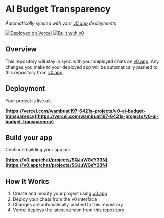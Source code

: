# AI Budget Transparency

*Automatically synced with your [v0.app](https://v0.app) deployments*

[![Deployed on Vercel](https://img.shields.io/badge/Deployed%20on-Vercel-black?style=for-the-badge&logo=vercel)](https://vercel.com/wambuat197-6421s-projects/v0-ai-budget-transparency)
[![Built with v0](https://img.shields.io/badge/Built%20with-v0.app-black?style=for-the-badge)](https://v0.app/chat/projects/SQJuWGeY33N)

## Overview

This repository will stay in sync with your deployed chats on [v0.app](https://v0.app).
Any changes you make to your deployed app will be automatically pushed to this repository from [v0.app](https://v0.app).

## Deployment

Your project is live at:

**[https://vercel.com/wambuat197-6421s-projects/v0-ai-budget-transparency](https://vercel.com/wambuat197-6421s-projects/v0-ai-budget-transparency)**

## Build your app

Continue building your app on:

**[https://v0.app/chat/projects/SQJuWGeY33N](https://v0.app/chat/projects/SQJuWGeY33N)**

## How It Works

1. Create and modify your project using [v0.app](https://v0.app)
2. Deploy your chats from the v0 interface
3. Changes are automatically pushed to this repository
4. Vercel deploys the latest version from this repository
